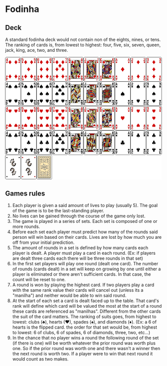 # Fodinha

## Deck

A standard fodinha deck would not contain non of the eights, nines, or tens. The ranking of cards is, from lowest to highest: four, five, six, seven, queen, jack, king, ace, two, and three. 

![Image of cards](src/Main/Images/cards.png)

## Games rules

1. Each player is given a said amount of lives to play (usually 5). The goal of the game is to be the last-standing player. 
2. No lives can be gained through the course of the game only lost. 
3. The game is played in a series of sets. Each set is composed of one or more rounds. 
4. Before each set each player must predict how many of the rounds said person will win based on their cards. Lives are lost by how much you are off from your initial prediction. 
5. The amount of rounds in a set is defined by how many cards each player is dealt. A player must play a card in each round. (Ex: if players are dealt three cards each there will be three rounds in that set)
6. In the first set players will play one round (dealt one card). The number of rounds (cards dealt) in a set will keep on growing by one until either a player is eliminated or there aren't sufficient cards. In that case, the count will be reset to one. 
7. A round is won by playing the highest card. If two players play a card with the same rank value their cards will cancel out (unless its a "manilha") and neither would be able to win said round. 
8. At the start of each set a card is dealt faced up to the table. That card's rank will define which card will be valued the most at the start of a round these cards are referenced as "manilhas". Different from the other cards the suit of the card matters. The ranking of suits goes, from highest to lowest: clubs (♣), hearts (♥), spades (♠), and diamonds (♦). (Ex: a 6 of hearts is the flipped card. the order for that set would be, from highest to lowest: 6 of clubs, 6 of spades, 6 of diamonds, three, two, etc...)
10. In the chance that no player wins a round the following round of the set (if there is one) will be worth whatever the prior round was worth plus one. So if the prior round was worth one and there wasn't a winner then the next round is worth two. If a player were to win that next round it would count as two makes.
